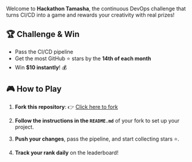 
Welcome to **Hackathon Tamasha**, the continuous DevOps challenge that turns CI/CD into a game and rewards your creativity with real prizes!

## 🏆 Challenge & Win
- Pass the CI/CD pipeline
- Get the most GitHub ⭐ stars by the **14th of each month**
- Win **$10 instantly**! 💰

## 🎮 How to Play

1. **Fork this repository**: 👉 [Click here to fork](https://github.com/javanile/mush-get-started/fork)

2. **Follow the instructions in the `README.md`** of your fork to set up your project.

3. **Push your changes**, pass the pipeline, and start collecting stars ⭐.

4. **Track your rank daily** on the leaderboard!
